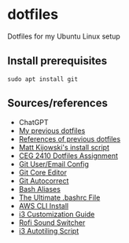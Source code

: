 # dotfiles

Dotfiles for my Ubuntu Linux setup

## Install prerequisites

```
sudo apt install git
```

## Sources/references

- ChatGPT
- [My previous dotfiles](https://github.com/1blckhrt/blckhrt-dotfiles)
- [References of previous dotfiles](https://github.com/DarkReaper231/eternalblack?tab=readme-ov-file)
- [Matt Kijowski's install script](https://github.com/mkijowski/dotfiles/blob/master/install.sh)
- [CEG 2410 Dotfiles Assignment](https://github.com/pattonsgirl/CEG2410/blob/main/Assignments/BYOE.md)
- [Git User/Email Config](https://support.atlassian.com/bitbucket-cloud/docs/configure-your-dvcs-username-for-commits/)
- [Git Core Editor](https://stackoverflow.com/questions/2596805/how-do-i-make-git-use-the-editor-of-my-choice-for-editing-commit-messages)
- [Git Autocorrect](https://andycarter.dev/blog/auto-correct-git-commands)
- [Bash Aliases](https://github.com/vikaskyadav/awesome-bash-alias)
- [The Ultimate .bashrc File](https://gist.github.com/zachbrowne/8bc414c9f30192067831fafebd1425)
- [AWS CLI Install](https://docs.aws.amazon.com/cli/latest/userguide/getting-started-install.html)
- [i3 Customization Guide](https://itsfoss.com/i3-customization/)
- [Rofi Sound Switcher](https://github.com/joshpetit/rofi-mixer?tab=readme-ov-file)
- [i3 Autotiling Script](https://github.com/nwg-piotr/autotiling/blob/master/autotiling/main.py)
